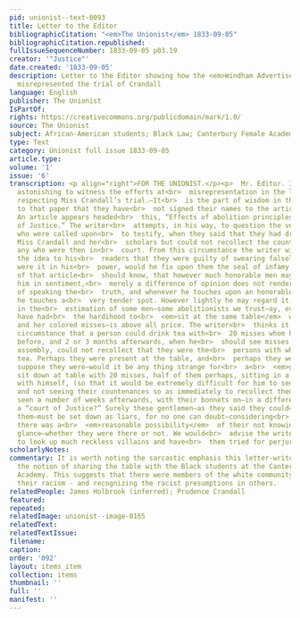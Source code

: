 ```yaml
---
pid: unionist--text-0093
title: Letter to the Editor
bibliographicCitation: "<em>The Unionist</em> 1833-09-05"
bibliographicCitation.republished: 
fullIssueSequenceNumber: 1833-09-05 p03.19
creator: '"Justice"'
date.created: '1833-09-05'
description: Letter to the Editor showing how the <em>Windham Advertiser</em> had
  misrepresented the trial of Crandall
language: English
publisher: The Unionist
IsPartOf: 
rights: https://creativecommons.org/publicdomain/mark/1.0/
source: The Unionist
subject: African-American students; Black Law; Canterbury Female Academy
type: Text
category: Unionist full issue 1833-09-05
article.type: 
volume: '1'
issue: '6'
transcription: <p align="right">FOR THE UNIONIST.</p><p>  Mr. Editor. It is truly
  astonishing to witness the efforts at<br>  misrepresentation in the last Advertiser
  respecting Miss Crandall’s trial.—It<br>  is the part of wisdom in the many correspondents
  to that paper that they have<br>  not signed their names to the articles communicated.
  An article appears headed<br>  this, “Effects of abolition principles in a Court
  of Justice.” The writer<br>  attempts, in his way, to question the veracity of persons
  who were called upon<br>  to testify, when they said that they had drank tea with
  Miss Crandall and her<br>  scholars but could not recollect the countenances of
  any who were then in<br>  court. From this circumstance the writer wishes to convey
  the idea to his<br>  readers that they were guilty of swearing falsely, and thus
  were it in his<br>  power, would he fix upon them the seal of infamy. The writer
  of that article<br>  should know, that however much honorable men may differ from
  him in sentiment,<br>  merely a difference of opinion does not render them incapable
  of speaking the<br>  truth, and whenever he touches upon an honorable man’s character,
  he touches a<br>  very tender spot. However lightly he may regard it,—character,
  in the<br>  estimation of some men—some abolitionists we trust—ay, even some who
  have had<br>  the hardihood to<br>  <em>sit at the same table</em>  with Miss Crandall
  and her colored misses—is above all price. The writer<br>  thinks it is a most incredible
  circumstance that a person could drink tea with<br>  20 misses whom he never saw
  before, and 2 or 3 months afterwards, when he<br>  should see misses in a public
  assembly, could not recollect that they were the<br>  persons with whom he drank
  tea. Perhaps they were present at the table, and<br>  perhaps they were not. But
  suppose they were—would it be any thing strange for<br>  a<br>  <em>gentleman</em>  to
  sit down at table with 20 misses, half of them perhaps, sitting in a direct<br>  line
  with himself, (so that it would be extremely difficult for him to see<br>  them)
  and not seeing their countenances so as immediately to recollect them<br>  when
  seen a number of weeks afterwards, with their bonnets on—in a different<br>  attire—in
  a “court of Justice?” Surely these gentlemen—as they said they could<br>  not recollect
  them—must be set down as liars, for no one can doubt—considering<br>  the circumstances—that
  there was a<br>  <em>reasonable possibility</em>  of their not knowing them at a
  glance—whether they were there or not. We would<br>  advise the writer of that article
  to look up much reckless villains and have<br>  them tried for perjury.<br></p><p>  &nbsp;&nbsp;&nbsp;&nbsp;&nbsp;&nbsp;&nbsp;&nbsp;&nbsp;&nbsp;&nbsp;&nbsp;&nbsp;&nbsp;&nbsp;&nbsp;&nbsp;&nbsp;&nbsp;&nbsp;&nbsp;&nbsp;&nbsp;&nbsp;&nbsp;&nbsp;&nbsp;&nbsp;&nbsp;&nbsp;&nbsp;&nbsp;&nbsp;&nbsp;&nbsp;&nbsp;&nbsp;&nbsp;&nbsp;&nbsp;&nbsp;&nbsp;&nbsp;&nbsp;&nbsp;&nbsp;&nbsp;&nbsp;&nbsp;&nbsp;&nbsp;&nbsp;&nbsp;&nbsp;&nbsp;&nbsp;&nbsp;&nbsp;&nbsp;&nbsp;&nbsp;&nbsp;&nbsp;&nbsp;&nbsp;&nbsp;&nbsp;&nbsp;&nbsp;&nbsp;&nbsp;&nbsp;&nbsp;&nbsp;&nbsp;&nbsp;&nbsp;&nbsp;&nbsp;&nbsp;&nbsp;&nbsp;&nbsp;&nbsp;&nbsp;&nbsp;&nbsp;&nbsp;&nbsp;&nbsp;&nbsp;&nbsp;&nbsp;&nbsp;&nbsp;&nbsp;&nbsp;&nbsp;&nbsp;&nbsp;&nbsp;&nbsp;&nbsp;&nbsp;&nbsp;&nbsp;&nbsp;<br>  JUSTICE.<br></p>
scholarlyNotes: 
commentary: It is worth noting the sarcastic emphasis this letter-writer gives to
  the notion of sharing the table with the Black students at the Canterbury Female
  Academy. This suggests that there were members of the white community who were "unlearning"
  their racism - and recognizing the racist presumptions in others.
relatedPeople: James Holbrook (inferred); Prudence Crandall
featured: 
repeated: 
relatedImage: unionist--image-0165
relatedText: 
relatedTextIssue: 
filename: 
caption: 
order: '092'
layout: items_item
collection: items
thumbnail: ''
full: ''
manifest: ''
---
```

